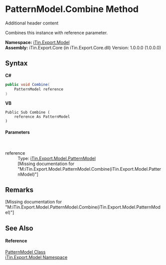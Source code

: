 # PatternModel.Combine Method 
Additional header content 

Combines this instance with reference parameter.

**Namespace:**&nbsp;<a href="N_iTin_Export_Model">iTin.Export.Model</a><br />**Assembly:**&nbsp;iTin.Export.Core (in iTin.Export.Core.dll) Version: 1.0.0.0 (1.0.0.0)

## Syntax

**C#**<br />
``` C#
public void Combine(
	PatternModel reference
)
```

**VB**<br />
``` VB
Public Sub Combine ( 
	reference As PatternModel
)
```


#### Parameters
&nbsp;<dl><dt>reference</dt><dd>Type: <a href="T_iTin_Export_Model_PatternModel">iTin.Export.Model.PatternModel</a><br />\[Missing <param name="reference"/> documentation for "M:iTin.Export.Model.PatternModel.Combine(iTin.Export.Model.PatternModel)"\]</dd></dl>

## Remarks
\[Missing <remarks> documentation for "M:iTin.Export.Model.PatternModel.Combine(iTin.Export.Model.PatternModel)"\]

## See Also


#### Reference
<a href="T_iTin_Export_Model_PatternModel">PatternModel Class</a><br /><a href="N_iTin_Export_Model">iTin.Export.Model Namespace</a><br />